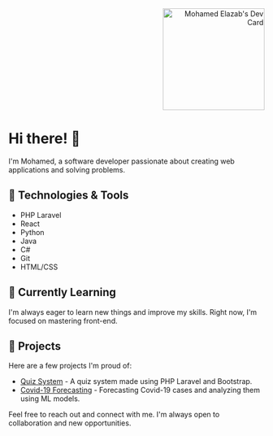 <div align="right">
  <a href="https://app.daily.dev/mohamedelazab"><img src="https://api.daily.dev/devcards/fefe4319b6a843d3bb73ff3918706908.png?r=f15" width="200" alt="Mohamed Elazab's Dev Card"/></a>
</div>

# Hi there! 👋

I'm Mohamed, a software developer passionate about creating web applications and solving problems. 
## 🔧 Technologies & Tools

- PHP Laravel
- React
- Python
- Java
- C#
- Git
- HTML/CSS

## 🌱 Currently Learning

I'm always eager to learn new things and improve my skills. Right now, I'm focused on mastering front-end.


## 🚀 Projects

Here are a few projects I'm proud of:

- [Quiz System](https://github.com/elazabmohamed/quiz-system) - A quiz system made using PHP Laravel and Bootstrap.
- [Covid-19 Forecasting](https://github.com/nafizcntz/Covid19-Tr-Forecasting) - Forecasting Covid-19 cases and analyzing them using ML models.


Feel free to reach out and connect with me. I'm always open to collaboration and new opportunities.

